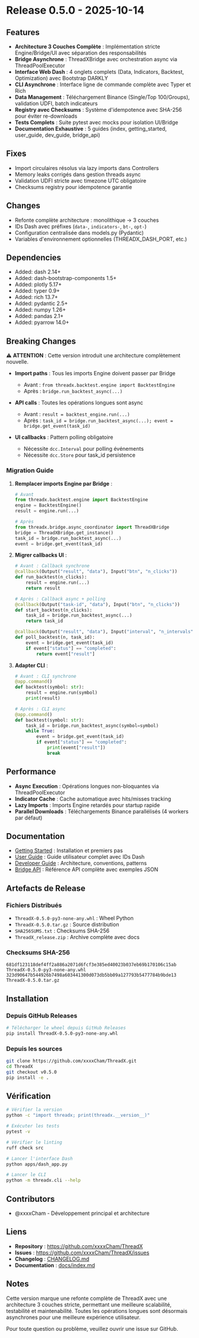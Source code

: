 # Release 0.5.0 - 2025-10-14

## Features

- **Architecture 3 Couches Complète** : Implémentation stricte Engine/Bridge/UI avec séparation des responsabilités
- **Bridge Asynchrone** : ThreadXBridge avec orchestration async via ThreadPoolExecutor
- **Interface Web Dash** : 4 onglets complets (Data, Indicators, Backtest, Optimization) avec Bootstrap DARKLY
- **CLI Asynchrone** : Interface ligne de commande complète avec Typer et Rich
- **Data Management** : Téléchargement Binance (Single/Top 100/Groups), validation UDFI, batch indicateurs
- **Registry avec Checksums** : Système d'idempotence avec SHA-256 pour éviter re-downloads
- **Tests Complets** : Suite pytest avec mocks pour isolation UI/Bridge
- **Documentation Exhaustive** : 5 guides (index, getting_started, user_guide, dev_guide, bridge_api)

## Fixes

- Import circulaires résolus via lazy imports dans Controllers
- Memory leaks corrigés dans gestion threads async
- Validation UDFI stricte avec timezone UTC obligatoire
- Checksums registry pour idempotence garantie

## Changes

- Refonte complète architecture : monolithique → 3 couches
- IDs Dash avec préfixes (`data-`, `indicators-`, `bt-`, `opt-`)
- Configuration centralisée dans models.py (Pydantic)
- Variables d'environnement optionnelles (THREADX_DASH_PORT, etc.)

## Dependencies

- Added: dash 2.14+
- Added: dash-bootstrap-components 1.5+
- Added: plotly 5.17+
- Added: typer 0.9+
- Added: rich 13.7+
- Added: pydantic 2.5+
- Added: numpy 1.26+
- Added: pandas 2.1+
- Added: pyarrow 14.0+

## Breaking Changes

⚠️ **ATTENTION** : Cette version introduit une architecture complètement nouvelle.

- **Import paths** : Tous les imports Engine doivent passer par Bridge
  - Avant : `from threadx.backtest.engine import BacktestEngine`
  - Après : `bridge.run_backtest_async(...)`

- **API calls** : Toutes les opérations longues sont async
  - Avant : `result = backtest_engine.run(...)`
  - Après : `task_id = bridge.run_backtest_async(...); event = bridge.get_event(task_id)`

- **UI callbacks** : Pattern polling obligatoire
  - Nécessite `dcc.Interval` pour polling événements
  - Nécessite `dcc.Store` pour task_id persistence

### Migration Guide

1. **Remplacer imports Engine par Bridge** :
   ```python
   # Avant
   from threadx.backtest.engine import BacktestEngine
   engine = BacktestEngine()
   result = engine.run(...)

   # Après
   from threadx.bridge.async_coordinator import ThreadXBridge
   bridge = ThreadXBridge.get_instance()
   task_id = bridge.run_backtest_async(...)
   event = bridge.get_event(task_id)
   ```

2. **Migrer callbacks UI** :
   ```python
   # Avant : Callback synchrone
   @callback(Output("result", "data"), Input("btn", "n_clicks"))
   def run_backtest(n_clicks):
       result = engine.run(...)
       return result

   # Après : Callback async + polling
   @callback(Output("task-id", "data"), Input("btn", "n_clicks"))
   def start_backtest(n_clicks):
       task_id = bridge.run_backtest_async(...)
       return task_id

   @callback(Output("result", "data"), Input("interval", "n_intervals"), State("task-id", "data"))
   def poll_backtest(n, task_id):
       event = bridge.get_event(task_id)
       if event["status"] == "completed":
           return event["result"]
   ```

3. **Adapter CLI** :
   ```python
   # Avant : CLI synchrone
   @app.command()
   def backtest(symbol: str):
       result = engine.run(symbol)
       print(result)

   # Après : CLI async
   @app.command()
   def backtest(symbol: str):
       task_id = bridge.run_backtest_async(symbol=symbol)
       while True:
           event = bridge.get_event(task_id)
           if event["status"] == "completed":
               print(event["result"])
               break
   ```

## Performance

- **Async Execution** : Opérations longues non-bloquantes via ThreadPoolExecutor
- **Indicator Cache** : Cache automatique avec hits/misses tracking
- **Lazy Imports** : Imports Engine retardés pour startup rapide
- **Parallel Downloads** : Téléchargements Binance parallélisés (4 workers par défaut)

## Documentation

- [Getting Started](docs/getting_started.md) : Installation et premiers pas
- [User Guide](docs/user_guide.md) : Guide utilisateur complet avec IDs Dash
- [Developer Guide](docs/dev_guide.md) : Architecture, conventions, patterns
- [Bridge API](docs/bridge_api.md) : Référence API complète avec exemples JSON

## Artefacts de Release

### Fichiers Distribués

- `ThreadX-0.5.0-py3-none-any.whl` : Wheel Python
- `ThreadX-0.5.0.tar.gz` : Source distribution
- `SHA256SUMS.txt` : Checksums SHA-256
- `ThreadX_release.zip` : Archive complète avec docs

### Checksums SHA-256

```
681df123118def4ff2a886a2071d6fcf3e385ed40023b037eb69b170106c15ab  ThreadX-0.5.0-py3-none-any.whl
323d90647b544926b7498a603441300d073db5bb09a127793b5477784b9bde13  ThreadX-0.5.0.tar.gz
```

## Installation

### Depuis GitHub Releases

```bash
# Télécharger le wheel depuis GitHub Releases
pip install ThreadX-0.5.0-py3-none-any.whl
```

### Depuis les sources

```bash
git clone https://github.com/xxxxCham/ThreadX.git
cd ThreadX
git checkout v0.5.0
pip install -e .
```

## Vérification

```bash
# Vérifier la version
python -c "import threadx; print(threadx.__version__)"

# Exécuter les tests
pytest -v

# Vérifier le linting
ruff check src

# Lancer l'interface Dash
python apps/dash_app.py

# Lancer le CLI
python -m threadx.cli --help
```

## Contributors

- @xxxxCham - Développement principal et architecture

## Liens

- **Repository** : <https://github.com/xxxxCham/ThreadX>
- **Issues** : <https://github.com/xxxxCham/ThreadX/issues>
- **Changelog** : [CHANGELOG.md](CHANGELOG.md)
- **Documentation** : [docs/index.md](docs/index.md)

## Notes

Cette version marque une refonte complète de ThreadX avec une architecture 3 couches stricte, permettant une meilleure scalabilité, testabilité et maintenabilité. Toutes les opérations longues sont désormais asynchrones pour une meilleure expérience utilisateur.

Pour toute question ou problème, veuillez ouvrir une issue sur GitHub.
